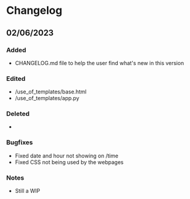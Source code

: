 # Changelog

## 02/06/2023

### Added
- CHANGELOG.md file to help the user find what's new in this version

### Edited
- /use_of_templates/base.html
- /use_of_templates/app.py

### Deleted
- 

### Bugfixes
- Fixed date and hour not showing on /time
- Fixed CSS not being used by the webpages

### Notes
- Still a WIP
